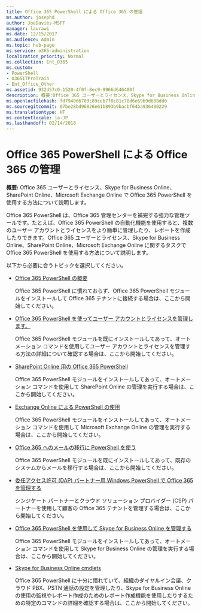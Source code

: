 ```yaml
---
title: Office 365 PowerShell による Office 365 の管理
ms.author: josephd
author: JoeDavies-MSFT
manager: laurawi
ms.date: 12/15/2017
ms.audience: Admin
ms.topic: hub-page
ms.service: o365-administration
localization_priority: Normal
ms.collection: Ent_O365
ms.custom:
- PowerShell
- O365ITProTrain
- Ent_Office_Other
ms.assetid: 932d57c0-1520-4f0f-8ec9-9966d646480f
description: 概要:Office 365 ユーザーとライセンス、Skype for Business Online、SharePoint Online、Microsoft Exchange Online でOffice 365 PowerShell を使用する方法について説明します。
ms.openlocfilehash: fd794066703c89ceb7f0c81c78d6e69b9d608dd0
ms.sourcegitcommit: 07be28bd96826e61b893b9bacbf64ba936400229
ms.translationtype: HT
ms.contentlocale: ja-JP
ms.lasthandoff: 02/14/2018
---
```

# <a name="manage-office-365-with-office-365-powershell"></a>Office 365 PowerShell による Office 365 の管理

 **概要:** Office 365 ユーザーとライセンス、Skype for Business Online、SharePoint Online、Microsoft Exchange Online で Office 365 PowerShell を使用する方法について説明します。
  
Office 365 PowerShell は、Office 365 管理センターを補完する強力な管理ツールです。たとえば、Office 365 PowerShell の自動化機能を使用すると、複数のユーザー アカウントとライセンスをより簡単に管理したり、レポートを作成したりできます。Office 365 ユーザーとライセンス、Skype for Business Online、SharePoint Online、Microsoft Exchange Online に関するタスクで Office 365 PowerShell を使用する方法について説明します。 
  
以下から必要に合うトピックを選択してください。
  
- [Office 365 PowerShell の概要](getting-started-with-office-365-powershell.md)
    
    Office 365 PowerShell に慣れておらず、Office 365 PowerShell モジュールをインストールして Office 365 テナントに接続する場合は、ここから開始してください。
    
- [Office 365 PowerShell を使ってユーザー アカウントとライセンスを管理します。](manage-user-accounts-and-licenses-with-office-365-powershell.md)
    
    Office 365 PowerShell モジュールを既にインストールしてあって、オートメーション コマンドを使用してユーザー アカウントとライセンスを管理する方法の詳細について確認する場合は、ここから開始してください。
    
- [SharePoint Online 用の Office 365 PowerShell](https://technet.microsoft.com/ja-JP/library/fp161362.aspx)
    
    Office 365 PowerShell モジュールをインストールしてあって、オートメーション コマンドを使用して SharePoint Online の管理を実行する場合は、ここから開始してください。
    
- [Exchange Online による PowerShell の使用](https://technet.microsoft.com/library/jj200677%28v=exchg.160%29.aspx)
    
    Office 365 PowerShell モジュールをインストールしてあって、オートメーション コマンドを使用して Microsoft Exchange Online の管理を実行する場合は、ここから開始してください。
    
- [Office 365 へのメールの移行に PowerShell を使う](use-powershell-for-email-migration-to-office-365.md)
    
    Office 365 PowerShell モジュールを既にインストールしてあって、既存のシステムからメールを移行する場合は、ここから開始してください。 
    
- [委任アクセス許可 (DAP) パートナー用 Windows PowerShell で Office 365 を管理する](manage-office-365-with-windows-powershell-for-delegated-access-permissions-dap-p.md)
    
    シンジケート パートナーとクラウド ソリューション プロバイダー (CSP) パートナーを使用して顧客の Office 365 テナントを管理する場合は、ここから開始してください。 
    
- [Office 365 PowerShell を使用して Skype for Business Online を管理する](manage-skype-for-business-online-with-office-365-powershell.md)
    
    Office 365 PowerShell モジュールをインストールしてあって、オートメーション コマンドを使用して Skype for Business Online の管理を実行する場合は、ここから開始してください。
    
- [Skype for Business Online cmdlets](http://technet.microsoft.com/library/141fbda3-992a-4eeb-9352-c6b0ffd760f6.aspx)
    
    Office 365 PowerShell に十分に慣れていて、組織のダイヤルイン会議、クラウド PBX、PSTN 通話の設定を管理したり、Skype for Business Online の使用の監視やレポート作成のためのレポート作成機能を使用したりするための特定のコマンドの詳細を確認する場合は、ここから開始してください。
    

